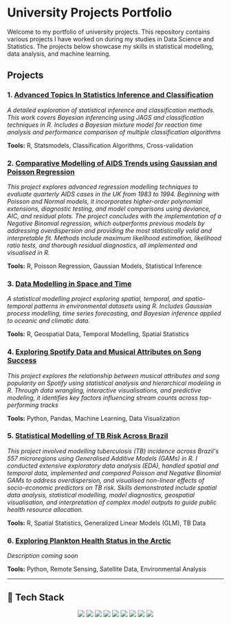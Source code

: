 # University Projects Portfolio

Welcome to my portfolio of university projects. This repository contains various projects I have worked on during my studies in Data Science and Statistics. The projects below showcase my skills in statistical modelling, data analysis, and machine learning.

## Projects

### 1. [Advanced Topics In Statistics Inference and Classification](./Advanced-Topics-In-Statistics-Inference-and-Classification)
*A detailed exploration of statistical inference and classification methods. This work covers Bayesian inferencing using JAGS and classification techniques in R. Includes a Bayesian mixture model for reaction time analysis and performance comparison of multiple classification algorithms*  

**Tools:** R, Statsmodels, Classification Algorithms, Cross-validation

### 2. [Comparative Modelling of AIDS Trends using Gaussian and Poisson Regression](https://github.com/JoshH7042/university-projects/blob/main/Comparative%20Modelling%20of%20AIDS%20Trends%20using%20Gaussian%20and%20Poisson%20Regression/Statistical-Modelling_Individual-Assessment.pdf)
*This project explores advanced regression modelling techniques to evaluate quarterly AIDS cases in the UK from 1983 to 1994. Beginning with Poisson and Normal models, it incorporates higher-order polynomial extensions, diagnostic testing, and model comparisons using deviance, AIC, and residual plots. The project concludes with the implementation of a Negative Binomial regression, which outperforms previous models by addressing overdispersion and providing the most statistically valid and interpretable fit. Methods include maximum likelihood estimation, likelihood ratio tests, and thorough residual diagnostics, all implemented and visualised in R.*  

**Tools:** R, Poisson Regression, Gaussian Models, Statistical Inference


### 3. [Data Modelling in Space and Time](https://github.com/JoshH7042/university-projects/blob/main/Data%20Modelling%20in%20Space%20and%20Time/Data-Science-and-Statistical-Modelling-in-Space-and-Time---Coursework.pdf)
*A statistical modelling project exploring spatial, temporal, and spatio-temporal patterns in environmental datasets using R. Includes Gaussian process modelling, time series forecasting, and Bayesian inference applied to oceanic and climatic data.*  

**Tools:** R, Geospatial Data, Temporal Modelling, Spatial Statistics

### 4. [Exploring Spotify Data and Musical Attributes on Song Success](https://github.com/JoshH7042/university-projects/blob/main/Exploring%20Spotify%20Data%20and%20Musical%20Attributes%20on%20Song%20Success/FINAL%20PROJECT%20PDF.pdf)
*This project explores the relationship between musical attributes and song popularity on Spotify using statistical analysis and hierarchical modeling in R. Through data wrangling, interactive visualisations, and predictive modeling, it identifies key factors influencing stream counts across top-performing tracks* 

**Tools:** Python, Pandas, Machine Learning, Data Visualization

### 5. [Statistical Modelling of TB Risk Across Brazil](https://github.com/JoshH7042/university-projects/blob/main/Statistical%20Modelling%20of%20TB%20Risk%20Across%20Brazil/Statistical_Modelling_Project.pdf)
*This project involved modelling tuberculosis (TB) incidence across Brazil's 557 microregions using Generalised Additive Models (GAMs) in R. I conducted extensive exploratory data analysis (EDA), handled spatial and temporal data, implemented and compared Poisson and Negative Binomial GAMs to address overdispersion, and visualised non-linear effects of socio-economic predictors on TB risk. Skills demonstrated include spatial data analysis, statistical modelling, model diagnostics, geospatial visualisation, and interpretation of complex model outputs to guide public health resource allocation.*  

**Tools:** R, Spatial Statistics, Generalized Linear Models (GLM), TB Data

### 6. [Exploring Plankton Health Status in the Arctic](./Exploring-Plankton-Health-Status-in-the-Arctic)
*Description coming soon*  

**Tools:** Python, Remote Sensing, Satellite Data, Environmental Analysis

---

## 🧰 Tech Stack

<p align="center">
  <img src="https://img.shields.io/badge/Python-3776AB?style=for-the-badge&logo=python&logoColor=white"/>
  <img src="https://img.shields.io/badge/R-276DC3?style=for-the-badge&logo=r&logoColor=white"/>
  <img src="https://img.shields.io/badge/SQL-336791?style=for-the-badge&logo=mysql&logoColor=white"/>
  <img src="https://img.shields.io/badge/Jupyter-F37626?style=for-the-badge&logo=jupyter&logoColor=white"/>
  <img src="https://img.shields.io/badge/RStudio-75AADB?style=for-the-badge&logo=rstudio&logoColor=white"/>
  <img src="https://img.shields.io/badge/Pandas-150458?style=for-the-badge&logo=pandas&logoColor=white"/>
  <img src="https://img.shields.io/badge/Numpy-013243?style=for-the-badge&logo=numpy&logoColor=white"/>
  <img src="https://img.shields.io/badge/Plotly-3F4F75?style=for-the-badge&logo=plotly&logoColor=white"/>
  <img src="https://img.shields.io/badge/Streamlit-FF4B4B?style=for-the-badge&logo=streamlit&logoColor=white"/>
</p>

 

